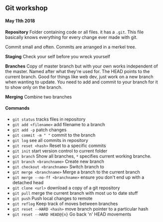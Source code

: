 ## Git workshop
#### May 11th 2018

**Repository** Folder containing code or all files. it has a `.git`. This file basically knows everything for every change ever made with git.

Commit small and often. Commits are arranged in a merkel tree.

**Staging** Check your self before you wreck yourself

**Branches** Copy of master branch but with your own works independent of the master. Named after what they're used for. The HEAD points to the current branch. Good for things like web dev, just work on a new branch when wanting to update. You need to add and commit to your branch for it to show only on the branch.

**Merging** Combine two branches



#### Commands
* `git status` tracks files in repository
* `git add <filename>` add filename to a branch
* `git add -p` patch changes
* `git commit -m " "` commit to the branch
* `git log` see all commits in repository
* `git reset <hash>` Reset to a specific commits
* `git init` start version control to current folder
* `git branch` Show all branches, `*` specifies current working branche.
* `git branch <branchname>` Create new branch
* `git checkout <branchname>` Switch branch to <branchname>
* `git merge <branchname>` Merge a branch to the current branch
* `git merge --no-ff <branchname>` ensure you don't end up with a detached head
* `git clone <url>` download a copy of a git repository
* `git pull` merge the current branch with most uo to date stuff
* `git push` Push local changes to remote
* `git reflog` Keep track of moves between branches
* `git reset --HARD <hash>` move branch pointer to a particular hash
* `git reset --HARD HEAD@{n}` Go back 'n' HEAD movements

